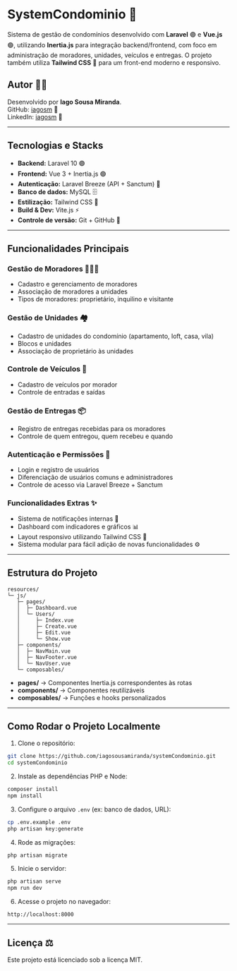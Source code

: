 # SystemCondominio 🏢

Sistema de gestão de condomínios desenvolvido com **Laravel** 🟣 e **Vue.js** 🟢, utilizando **Inertia.js** para integração backend/frontend, com foco em administração de moradores, unidades, veículos e entregas. O projeto também utiliza **Tailwind CSS**  🎨 para um front-end moderno e responsivo.

## Autor 👨‍💻

Desenvolvido por **Iago Sousa Miranda**.  
GitHub: [iagosm](https://github.com/iagosm) 🔗  
LinkedIn: [iagosm](https://www.linkedin.com/in/iagosm/) 🔗

---

## Tecnologias e Stacks

- **Backend:** Laravel 10 🟣  
- **Frontend:** Vue 3 + Inertia.js 🟢  
- **Autenticação:** Laravel Breeze (API + Sanctum) 🔐  
- **Banco de dados:** MySQL 🗄️  
- **Estilização:** Tailwind CSS 🎨  
- **Build & Dev:** Vite.js ⚡  
- **Controle de versão:** Git + GitHub 🐙  

---

## Funcionalidades Principais

### Gestão de Moradores 🧑‍🤝‍🧑
- Cadastro e gerenciamento de moradores
- Associação de moradores a unidades
- Tipos de moradores: proprietário, inquilino e visitante

### Gestão de Unidades 🏘️
- Cadastro de unidades do condomínio (apartamento, loft, casa, vila)
- Blocos e unidades
- Associação de proprietário às unidades

### Controle de Veículos 🚗
- Cadastro de veículos por morador
- Controle de entradas e saídas

### Gestão de Entregas 📦
- Registro de entregas recebidas para os moradores
- Controle de quem entregou, quem recebeu e quando

### Autenticação e Permissões 🔐
- Login e registro de usuários
- Diferenciação de usuários comuns e administradores
- Controle de acesso via Laravel Breeze + Sanctum

### Funcionalidades Extras ✨
- Sistema de notificações internas 🔔
- Dashboard com indicadores e gráficos 📊
- Layout responsivo utilizando Tailwind CSS 🎨
- Sistema modular para fácil adição de novas funcionalidades ⚙️

---

## Estrutura do Projeto

```
resources/
└─ js/
   ├─ pages/
   │  ├─ Dashboard.vue
   │  └─ Users/
   │     ├─ Index.vue
   │     ├─ Create.vue
   │     ├─ Edit.vue
   │     └─ Show.vue
   ├─ components/
   │  ├─ NavMain.vue
   │  ├─ NavFooter.vue
   │  └─ NavUser.vue
   └─ composables/
```

- **pages/** → Componentes Inertia.js correspondentes às rotas  
- **components/** → Componentes reutilizáveis  
- **composables/** → Funções e hooks personalizados  

---

## Como Rodar o Projeto Localmente

1. Clone o repositório:

```bash
git clone https://github.com/iagosousamiranda/systemCondominio.git
cd systemCondominio
```

2. Instale as dependências PHP e Node:

```bash
composer install
npm install
```

3. Configure o arquivo `.env` (ex: banco de dados, URL):

```bash
cp .env.example .env
php artisan key:generate
```

4. Rode as migrações:

```bash
php artisan migrate
```

5. Inicie o servidor:

```bash
php artisan serve
npm run dev
```

6. Acesse o projeto no navegador:  
```
http://localhost:8000
```

---

## Licença ⚖️

Este projeto está licenciado sob a licença MIT.